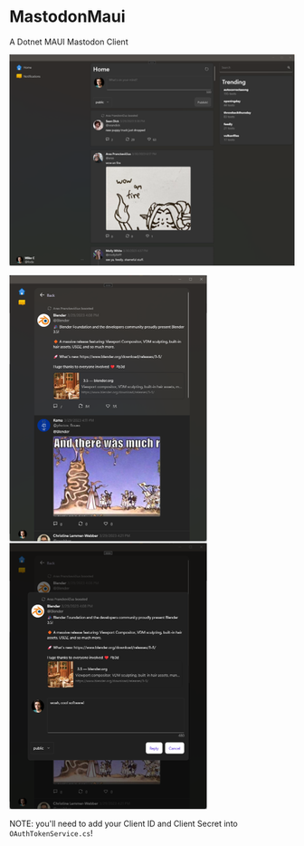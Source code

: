 # MastodonMaui
A Dotnet MAUI Mastodon Client

![Screenshot](docs/preview.png)

![Screenshot](docs/preview_small.png)
![Screenshot](docs/preview_small_2.png)

NOTE: you'll need to add your Client ID and Client Secret into `OAuthTokenService.cs`!